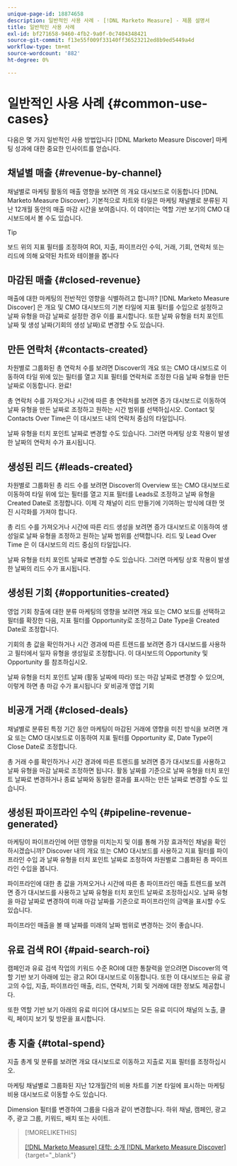 ```yaml
---
unique-page-id: 18874658
description: 일반적인 사용 사례 - [!DNL Marketo Measure] - 제품 설명서
title: 일반적인 사용 사례
exl-id: bf271658-9460-4fb2-9a0f-0c7404348421
source-git-commit: f13e55f009f33140ff36523212ed8b9ed5449a4d
workflow-type: tm+mt
source-wordcount: '882'
ht-degree: 0%

---
```


# 일반적인 사용 사례 {#common-use-cases}

다음은 몇 가지 일반적인 사용 방법입니다 [!DNL Marketo Measure Discover] 마케팅 성과에 대한 중요한 인사이트를 얻습니다.

## 채널별 매출 {#revenue-by-channel}

채널별로 마케팅 활동의 매출 영향을 보려면 의 개요 대시보드로 이동합니다 [!DNL Marketo Measure Discover]. 기본적으로 차트와 타일은 마케팅 채널별로 분류된 지난 12개월 동안의 매출 마감 시간을 보여줍니다. 이 데이터는 역할 기반 보기의 CMO 대시보드에서 볼 수도 있습니다.

>[!TIP]
>
>보드 위의 지표 필터를 조정하여 ROI, 지출, 파이프라인 수익, 거래, 기회, 연락처 또는 리드에 의해 요약된 차트와 테이블을 봅니다

## 마감된 매출 {#closed-revenue}

매출에 대한 마케팅의 전반적인 영향을 식별하려고 합니까? [!DNL Marketo Measure Discover] 은 개요 및 CMO 대시보드의 기본 타일에 지표 필터를 수입으로 설정하고 날짜 유형을 마감 날짜로 설정한 경우 이를 표시합니다. 또한 날짜 유형을 터치 포인트 날짜 및 생성 날짜(기회의 생성 날짜)로 변경할 수도 있습니다.

## 만든 연락처 {#contacts-created}

차원별로 그룹화된 총 연락처 수를 보려면 Discover의 개요 또는 CMO 대시보드로 이동하여 타일 위에 있는 필터를 열고 지표 필터를 연락처로 조정한 다음 날짜 유형을 만든 날짜로 이동합니다. 완료!

총 연락처 수를 가져오거나 시간에 따른 총 연락처를 보려면 증가 대시보드로 이동하여 날짜 유형을 만든 날짜로 조정하고 원하는 시간 범위를 선택하십시오. Contact 및 Contacts Over Time은 이 대시보드 내의 연락처 중심의 타일입니다.

날짜 유형을 터치 포인트 날짜로 변경할 수도 있습니다. 그러면 마케팅 상호 작용이 발생한 날짜의 연락처 수가 표시됩니다.

## 생성된 리드 {#leads-created}

차원별로 그룹화된 총 리드 수를 보려면 Discover의 Overview 또는 CMO 대시보드로 이동하여 타일 위에 있는 필터를 열고 지표 필터를 Leads로 조정하고 날짜 유형을 Created Date로 조정합니다. 이제 각 채널이 리드 만들기에 기여하는 방식에 대한 멋진 시각화를 가져야 합니다.

총 리드 수를 가져오거나 시간에 따른 리드 생성을 보려면 증가 대시보드로 이동하여 생성일로 날짜 유형을 조정하고 원하는 날짜 범위를 선택합니다. 리드 및 Lead Over Time 은 이 대시보드의 리드 중심의 타일입니다.

날짜 유형을 터치 포인트 날짜로 변경할 수도 있습니다. 그러면 마케팅 상호 작용이 발생한 날짜의 리드 수가 표시됩니다.

## 생성된 기회 {#opportunities-created}

영업 기회 창출에 대한 분류 마케팅의 영향을 보려면 개요 또는 CMO 보드를 선택하고 필터를 확장한 다음, 지표 필터를 Opportunity로 조정하고 Date Type을 Created Date로 조정합니다.

기회의 총 값을 확인하거나 시간 경과에 따른 트렌드를 보려면 증가 대시보드를 사용하고 필터에서 일자 유형을 생성일로 조정합니다. 이 대시보드의 Opportunity 및 Opportunity 를 참조하십시오.

날짜 유형을 터치 포인트 날짜 (활동 날짜에 따라) 또는 마감 날짜로 변경할 수 있으며, 이렇게 하면 총 마감 수가 표시됩니다 _및_ 비공개 영업 기회

## 비공개 거래 {#closed-deals}

채널별로 분류된 특정 기간 동안 마케팅이 마감된 거래에 영향을 미친 방식을 보려면 개요 또는 CMO 대시보드로 이동하여 지표 필터를 Opportunity 로, Date Type이 Close Date로 조정합니다.

총 거래 수를 확인하거나 시간 경과에 따른 트렌드를 보려면 증가 대시보드를 사용하고 날짜 유형을 마감 날짜로 조정하면 됩니다. 활동 날짜를 기준으로 날짜 유형을 터치 포인트 날짜로 변경하거나 종료 날짜와 동일한 결과를 표시하는 만든 날짜로 변경할 수도 있습니다.

## 생성된 파이프라인 수익 {#pipeline-revenue-generated}

마케팅이 파이프라인에 어떤 영향을 미치는지 및 이를 통해 가장 효과적인 채널을 확인하시겠습니까? Discover 내의 개요 또는 CMO 대시보드를 사용하고 지표 필터를 파이프라인 수입 과 날짜 유형을 터치 포인트 날짜로 조정하여 차원별로 그룹화된 총 파이프라인 수입을 봅니다.

파이프라인에 대한 총 값을 가져오거나 시간에 따른 총 파이프라인 매출 트렌드를 보려면 증가 대시보드를 사용하고 날짜 유형을 터치 포인트 날짜로 조정하십시오. 날짜 유형을 마감 날짜로 변경하여 미래 마감 날짜를 기준으로 파이프라인의 금액을 표시할 수도 있습니다.

파이프라인 매출을 볼 때 날짜를 미래의 날짜 범위로 변경하는 것이 좋습니다.

## 유료 검색 ROI {#paid-search-roi}

캠페인과 유료 검색 작업의 키워드 수준 ROI에 대한 통찰력을 얻으려면 Discover의 역할 기반 보기 아래에 있는 광고 ROI 대시보드로 이동합니다. 또한 이 대시보드는 유료 광고의 수입, 지출, 파이프라인 매출, 리드, 연락처, 기회 및 거래에 대한 정보도 제공합니다.

또한 역할 기반 보기 아래의 유료 미디어 대시보드는 모든 유료 미디어 채널의 노출, 클릭, 페이지 보기 및 방문을 표시합니다.

## 총 지출 {#total-spend}

지출 총계 및 분류를 보려면 개요 대시보드로 이동하고 지출로 지표 필터를 조정하십시오.

마케팅 채널별로 그룹화된 지난 12개월간의 비용 차트를 기본 타일에 표시하는 마케팅 비용 대시보드로 이동할 수도 있습니다.

Dimension 필터를 변경하여 그룹을 다음과 같이 변경합니다. 하위 채널, 캠페인, 광고주, 광고 그룹, 키워드, 배치 또는 사이트.

>[!MORELIKETHIS]
>
>[[!DNL Marketo Measure] 대학: 소개 [!DNL Marketo Measure Discover]](https://universityonline.marketo.com/courses/bizible-discover/#/page/5c645586a7863a73ad3b23e6){target=&quot;_blank&quot;}
